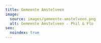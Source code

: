 ```yaml
---
title: Gemeente Amstelveen
image:
  source: images/gemeente-amstelveen.png
  alt: Gemeente Amstelveen - Phil & Flo
seo:
  noindex: true
---
```

